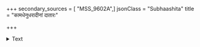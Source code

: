 +++
secondary_sources = [ "MSS_9602A",]
jsonClass = "Subhaashita"
title = "कामधेनुधरादीनां दातारः"

+++

<details><summary>Text</summary>

कामधेनुधरादीनां दातारः सुलभा भुवि।  
दुर्लभः पुरुषो लोके सर्वभूतदयापरः॥
</details>
